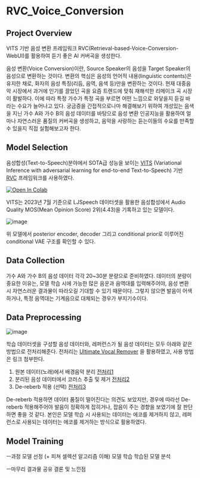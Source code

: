 # RVC_Voice_Conversion

## Project Overview
VITS 기반 음성 변환 프레임워크 RVC(Retrieval-based-Voice-Conversion-WebUI)를 활용하여 듣기 좋은 AI 커버곡을 생성한다.

음성 변환(Voice Conversion)이란, Source Speaker의 음성을 Target Speaker의 음성으로 변환하는 것이다.
변환의 핵심은 음성의 언어적 내용(linguistic contents)은 유지한 채로, 화자의 음성 특징(리듬, 음역, 음색 등)만을 변환하는 것이다.
현재 대중음악 시장에서 과거에 인기를 끌었던 곡을 요즘 트렌드에 맞춰 재해석한 리메이크 곡 시장이 활발하다.
이에 따라 특정 가수가 특정 곡을 부르면 어떤 느낌으로 와닿을지 듣길 바라는 수요가 늘어나고 있다.
궁금증을 간접적으로나마 해결해보기 위하여 개성있는 음색을 지닌 가수 A와 가수 B의 음성 데이터를 바탕으로
음성 변환 인공지능을 활용하여 얼마나 자연스러운 품질의 커버곡을 생성하고, 
음악을 사랑하는 듣는이들의 수요를 만족할 수 있을지 직접 실험해보고자 한다.

## Model Selection
음성합성(Text-to-Speech)분야에서 SOTA급 성능을 보이는 [VITS](https://github.com/jaywalnut310/vits) (Variational Inference with adversarial learning for end-to-end Text-to-Speech) 기반 [RVC](https://github.com/RVC-Project/Retrieval-based-Voice-Conversion-WebUI) 프레임워크를 사용하였다.

[![Open In Colab](https://img.shields.io/badge/Colab-F9AB00?style=for-the-badge&logo=googlecolab&color=525252)](https://colab.research.google.com/drive/1iWOLYE9znqT6XE5Rw2iETE19ZlqpziLx?usp=sharing)

VITS는 2023년 7월 기준으로 LJSpeech 데이터셋을 활용한 음성합성에서 Audio Quality MOS(Mean Opinion Score) 2위(4.43)을 기록하고 있는 모델이다.

![image](https://github.com/kosonkh7/RVC_Voice_Conversion/assets/83086978/3fcd3c17-ed1c-4d3a-ada7-f8633fb4ae3b)

위 모델에서  posterior encoder, decoder 그리고 conditional prior로 이루어진 conditional VAE 구조를 확인할 수 있다.

## Data Collection
가수 A와 가수 B의 음성 데이터 각각 20~30분 분량으로 준비하였다.
데이터의 분량이 중요한 이유는,
모델 학습 시에 가능한 많은 음운과 음역대를 입력해주어야, 음성 변환 시 자연스러운 결과물이 따라오길 기대할 수 있기 때문이다.
그렇지 않으면 발음이 어색하거나, 특정 음역대는 기계음으로 대체되는 경우가 부지기수이다.


## Data Preprocessing

![image](https://github.com/kosonkh7/RVC_Voice_Conversion/assets/83086978/7a973547-6ccf-4b44-89c2-0a8012f059a2)

학습 데이터셋을 구성할 음성 데이터와, 레퍼런스가 될 음성 데이터는 모두 아래와 같은 방법으로 전처리해준다.
전처리는 [Ultimate Vocal Remover](https://github.com/Anjok07/ultimatevocalremovergui) 을 활용하였고, 사용 방법은 링크 첨부한다.

1. 원본 데이터(노래)에서 배경음악 분리 [전처리1](https://kosonkh7.tistory.com/167)
2. 분리된 음성 데이터에서 코러스 추출 및 제거 [전처리2](https://kosonkh7.tistory.com/173)
3. De-reberb 적용 (선택) [전처리3](https://kosonkh7.tistory.com/170)

De-reberb 적용하면 데이터 품질이 떨어진다는 의견도 보았지만,
경우에 따라선 De-reberb 적용해주어야 발음이 정확하게 잡히거나, 잡음이 주는 경향을 보였기에 잘 판단하면 좋을 것 같다.
본인은 모델 학습 시 사용되는 데이터는 에코를 제거하지 않고,
레퍼런스로 사용되는 데이터는 에코를 제거하는 방식으로 활용하였다.

## Model Training

ㅡ과정
모델 선정 (+ 피쳐 셀렉션 알고리즘 이해)
모델 학습
학습된 모델 분석

ㅡ마무리
결과물 공유
결론 및 느낀점
